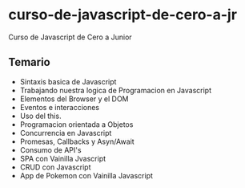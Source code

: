 # curso-de-javascript-de-cero-a-jr
Curso de Javascript de Cero a Junior

## Temario

* Sintaxis basica de Javascript
* Trabajando nuestra logica de Programacion en Javascript
* Elementos del Browser y el DOM
* Eventos e interacciones
* Uso del this.
* Programacion orientada a Objetos
* Concurrencia en Javascript
* Promesas, Callbacks y Asyn/Await
* Consumo de API's
* SPA con Vainilla Jvascript
* CRUD con Javascript
* App de Pokemon con Vainilla Javascript
